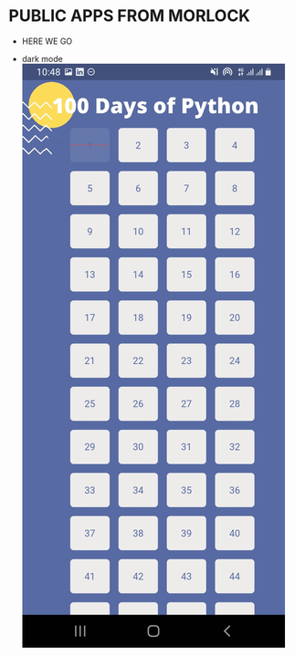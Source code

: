# PUBLIC APPS FROM MORLOCK
* HERE WE GO

* dark mode
![](https://github.com/NonymousMorlock/images/blob/main/appBrewery_top.jpg)
